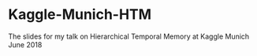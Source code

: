 # Kaggle-Munich-HTM
The slides for my talk on Hierarchical Temporal Memory at Kaggle Munich June 2018
